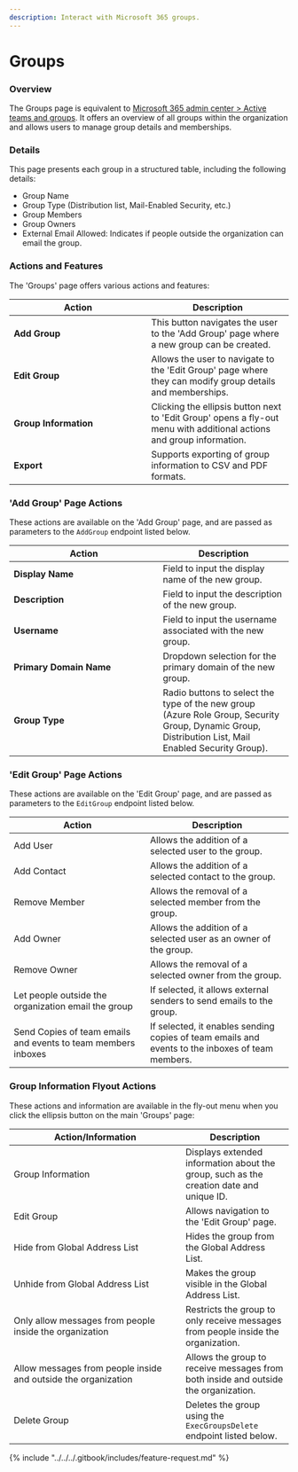 ```yaml
---
description: Interact with Microsoft 365 groups.
---
```


# Groups

### Overview

The Groups page is equivalent to [Microsoft 365 admin center > Active teams and groups](https://admin.microsoft.com/#/groups). It offers an overview of all groups within the organization and allows users to manage group details and memberships.

### Details

This page presents each group in a structured table, including the following details:

* Group Name
* Group Type (Distribution list, Mail-Enabled Security, etc.)
* Group Members
* Group Owners
* External Email Allowed: Indicates if people outside the organization can email the group.

### Actions and Features

The 'Groups' page offers various actions and features:

<table><thead><tr><th width="232">Action</th><th>Description</th></tr></thead><tbody><tr><td><strong>Add Group</strong></td><td>This button navigates the user to the 'Add Group' page where a new group can be created.</td></tr><tr><td><strong>Edit Group</strong></td><td>Allows the user to navigate to the 'Edit Group' page where they can modify group details and memberships.</td></tr><tr><td><strong>Group Information</strong></td><td>Clicking the ellipsis button next to 'Edit Group' opens a fly-out menu with additional actions and group information.</td></tr><tr><td><strong>Export</strong></td><td>Supports exporting of group information to CSV and PDF formats.</td></tr></tbody></table>

### 'Add Group' Page Actions

These actions are available on the 'Add Group' page, and are passed as parameters to the `AddGroup` endpoint listed below.

<table><thead><tr><th width="253">Action</th><th>Description</th></tr></thead><tbody><tr><td><strong>Display Name</strong></td><td>Field to input the display name of the new group.</td></tr><tr><td><strong>Description</strong></td><td>Field to input the description of the new group.</td></tr><tr><td><strong>Username</strong></td><td>Field to input the username associated with the new group.</td></tr><tr><td><strong>Primary Domain Name</strong></td><td>Dropdown selection for the primary domain of the new group.</td></tr><tr><td><strong>Group Type</strong></td><td>Radio buttons to select the type of the new group (Azure Role Group, Security Group, Dynamic Group, Distribution List, Mail Enabled Security Group).</td></tr></tbody></table>

### 'Edit Group' Page Actions

These actions are available on the 'Edit Group' page, and are passed as parameters to the `EditGroup` endpoint listed below.

<table><thead><tr><th width="230">Action</th><th>Description</th></tr></thead><tbody><tr><td>Add User</td><td>Allows the addition of a selected user to the group.</td></tr><tr><td>Add Contact</td><td>Allows the addition of a selected contact to the group.</td></tr><tr><td>Remove Member</td><td>Allows the removal of a selected member from the group.</td></tr><tr><td>Add Owner</td><td>Allows the addition of a selected user as an owner of the group.</td></tr><tr><td>Remove Owner</td><td>Allows the removal of a selected owner from the group.</td></tr><tr><td>Let people outside the organization email the group</td><td>If selected, it allows external senders to send emails to the group.</td></tr><tr><td>Send Copies of team emails and events to team members inboxes</td><td>If selected, it enables sending copies of team emails and events to the inboxes of team members.</td></tr></tbody></table>

### **Group Information Flyout Actions**

These actions and information are available in the fly-out menu when you click the ellipsis button on the main 'Groups' page:

<table><thead><tr><th width="294">Action/Information</th><th>Description</th></tr></thead><tbody><tr><td>Group Information</td><td>Displays extended information about the group, such as the creation date and unique ID.</td></tr><tr><td>Edit Group</td><td>Allows navigation to the 'Edit Group' page.</td></tr><tr><td>Hide from Global Address List</td><td>Hides the group from the Global Address List.</td></tr><tr><td>Unhide from Global Address List</td><td>Makes the group visible in the Global Address List.</td></tr><tr><td>Only allow messages from people inside the organization</td><td>Restricts the group to only receive messages from people inside the organization.</td></tr><tr><td>Allow messages from people inside and outside the organization</td><td>Allows the group to receive messages from both inside and outside the organization.</td></tr><tr><td>Delete Group</td><td>Deletes the group using the <code>ExecGroupsDelete</code> endpoint listed below.</td></tr></tbody></table>



{% include "../../../.gitbook/includes/feature-request.md" %}
